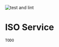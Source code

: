 ![test and lint](https://github.com/patrotom/iso-service/actions/workflows/test.yml/badge.svg)

# ISO Service

`TODO`
